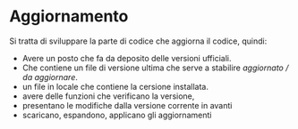 # Aggiornamento

Si tratta di sviluppare la parte di codice che aggiorna il codice,
quindi:

- Avere un posto che fa da deposito delle versioni ufficiali.
- Che contiene un file di versione ultima che serve a stabilire
  *aggiornato / da aggiornare*.
- un file in locale che contiene la cersione installata.
- avere delle funzioni che verificano la versione,
- presentano le modifiche dalla versione corrente in avanti
- scaricano, espandono, applicano gli aggiornamenti